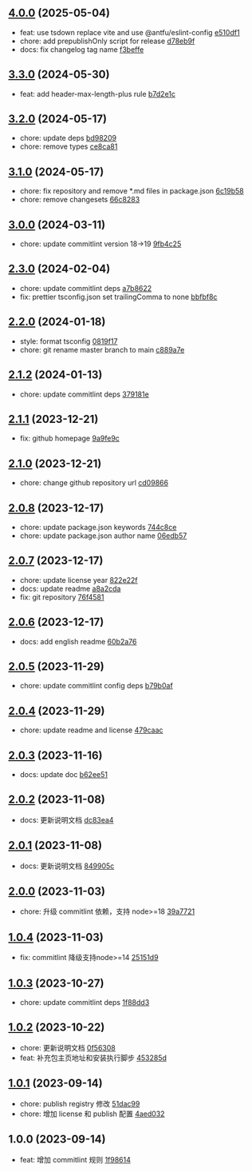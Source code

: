 ## [4.0.0](https://github.com/tomjs/config/compare/commitlint%403.3.0...commitlint%404.0.0) (2025-05-04)

- feat: use tsdown replace vite and use @antfu/eslint-config  [e510df1](https://github.com/tomjs/config/commit/e510df1)
- chore: add prepublishOnly script for release  [d78eb9f](https://github.com/tomjs/config/commit/d78eb9f)
- docs: fix changelog tag name  [f3beffe](https://github.com/tomjs/config/commit/f3beffe)

## [3.3.0](https://github.com/tomjs/config/compare/%40tomjs%2Fcommitlint%403.2.0...commitlint%403.3.0) (2024-05-30)

- feat: add header-max-length-plus rule [b7d2e1c](https://github.com/tomjs/config/commit/b7d2e1c)

## [3.2.0](https://github.com/tomjs/config/compare/%40tomjs%2Fcommitlint%403.1.0...%40tomjs%2Fcommitlint%403.2.0) (2024-05-17)

- chore: update deps [bd98209](https://github.com/tomjs/config/commit/bd98209)
- chore: remove types [ce8ca81](https://github.com/tomjs/config/commit/ce8ca81)

## [3.1.0](https://github.com/tomjs/config/compare/%40tomjs%2Fcommitlint%403.0.0...%40tomjs%2Fcommitlint%403.1.0) (2024-05-17)

- chore: fix repository and remove \*.md files in package.json [6c19b58](https://github.com/tomjs/config/commit/6c19b58)
- chore: remove changesets [66c8283](https://github.com/tomjs/config/commit/66c8283)

## [3.0.0](https://github.com/tomjs/config/compare/%40tomjs%2Fcommitlint%402.3.0...%40tomjs%2Fcommitlint%403.0.0) (2024-03-11)

- chore: update commitlint version 18->19 [9fb4c25](https://github.com/tomjs/config/commit/9fb4c25)

## [2.3.0](https://github.com/tomjs/config/compare/%40tomjs%2Fcommitlint%402.2.0...%40tomjs%2Fcommitlint%402.3.0) (2024-02-04)

- chore: update commitlint deps [a7b8622](https://github.com/tomjs/config/commit/a7b8622)
- fix: prettier tsconfig.json set trailingComma to none [bbfbf8c](https://github.com/tomjs/config/commit/bbfbf8c)

## [2.2.0](https://github.com/tomjs/config/compare/%40tomjs%2Fcommitlint%402.1.2...%40tomjs%2Fcommitlint%402.2.0) (2024-01-18)

- style: format tsconfig [0819f17](https://github.com/tomjs/config/commit/0819f17)
- chore: git rename master branch to main [c889a7e](https://github.com/tomjs/config/commit/c889a7e)

## [2.1.2](https://github.com/tomjs/config/compare/%40tomjs%2Fcommitlint%402.1.1...%40tomjs%2Fcommitlint%402.1.2) (2024-01-13)

- chore: update commitlint deps [379181e](https://github.com/tomjs/config/commit/379181e)

## [2.1.1](https://github.com/tomjs/config/compare/%40tomjs%2Fcommitlint%402.1.0...%40tomjs%2Fcommitlint%402.1.1) (2023-12-21)

- fix: github homepage [9a9fe9c](https://github.com/tomjs/config/commit/9a9fe9c)

## [2.1.0](https://github.com/tomjs/config/compare/%40tomjs%2Fcommitlint%402.0.8...%40tomjs%2Fcommitlint%402.1.0) (2023-12-21)

- chore: change github repository url [cd09866](https://github.com/tomjs/config/commit/cd09866)

## [2.0.8](https://github.com/tomjs/config/compare/%40tomjs%2Fcommitlint%402.0.7...%40tomjs%2Fcommitlint%402.0.8) (2023-12-17)

- chore: update package.json keywords [744c8ce](https://github.com/tomjs/config/commit/744c8ce)
- chore: update package.json author name [06edb57](https://github.com/tomjs/config/commit/06edb57)

## [2.0.7](https://github.com/tomjs/config/compare/%40tomjs%2Fcommitlint%402.0.6...%40tomjs%2Fcommitlint%402.0.7) (2023-12-17)

- chore: update license year [822e22f](https://github.com/tomjs/config/commit/822e22f)
- docs: update readme [a8a2cda](https://github.com/tomjs/config/commit/a8a2cda)
- fix: git repository [76f4581](https://github.com/tomjs/config/commit/76f4581)

## [2.0.6](https://github.com/tomjs/config/compare/%40tomjs%2Fcommitlint%402.0.5...%40tomjs%2Fcommitlint%402.0.6) (2023-12-17)

- docs: add english readme [60b2a76](https://github.com/tomjs/config/commit/60b2a76)

## [2.0.5](https://github.com/tomjs/config/compare/%40tomjs%2Fcommitlint%402.0.4...%40tomjs%2Fcommitlint%402.0.5) (2023-11-29)

- chore: update commitlint config deps [b79b0af](https://github.com/tomjs/config/commit/b79b0af)

## [2.0.4](https://github.com/tomjs/config/compare/%40tomjs%2Fcommitlint%402.0.3...%40tomjs%2Fcommitlint%402.0.4) (2023-11-29)

- chore: update readme and license [479caac](https://github.com/tomjs/config/commit/479caac)

## [2.0.3](https://github.com/tomjs/config/compare/%40tomjs%2Fcommitlint%402.0.2...%40tomjs%2Fcommitlint%402.0.3) (2023-11-16)

- docs: update doc [b62ee51](https://github.com/tomjs/config/commit/b62ee51)

## [2.0.2](https://github.com/tomjs/config/compare/%40tomjs%2Fcommitlint%402.0.1...%40tomjs%2Fcommitlint%402.0.2) (2023-11-08)

- docs: 更新说明文档 [dc83ea4](https://github.com/tomjs/config/commit/dc83ea4)

## [2.0.1](https://github.com/tomjs/config/compare/%40tomjs%2Fcommitlint%402.0.0...%40tomjs%2Fcommitlint%402.0.1) (2023-11-08)

- docs: 更新说明文档 [849905c](https://github.com/tomjs/config/commit/849905c)

## [2.0.0](https://github.com/tomjs/config/compare/%40tomjs%2Fcommitlint%401.0.4...%40tomjs%2Fcommitlint%402.0.0) (2023-11-03)

- chore: 升级 commitlint 依赖，支持 node>=18 [39a7721](https://github.com/tomjs/config/commit/39a7721)

## [1.0.4](https://github.com/tomjs/config/compare/%40tomjs%2Fcommitlint%401.0.3...%40tomjs%2Fcommitlint%401.0.4) (2023-11-03)

- fix: commitlint 降级支持node>=14 [25151d9](https://github.com/tomjs/config/commit/25151d9)

## [1.0.3](https://github.com/tomjs/config/compare/%40tomjs%2Fcommitlint%401.0.2...%40tomjs%2Fcommitlint%401.0.3) (2023-10-27)

- chore: update commitlint deps [1f88dd3](https://github.com/tomjs/config/commit/1f88dd3)

## [1.0.2](https://github.com/tomjs/config/compare/%40tomjs%2Fcommitlint%401.0.1...%40tomjs%2Fcommitlint%401.0.2) (2023-10-22)

- chore: 更新说明文档 [0f56308](https://github.com/tomjs/config/commit/0f56308)
- feat: 补充包主页地址和安装执行脚步 [453285d](https://github.com/tomjs/config/commit/453285d)

## [1.0.1](https://github.com/tomjs/config/compare/%40tomjs%2Fcommitlint%401.0.0...%40tomjs%2Fcommitlint%401.0.1) (2023-09-14)

- chore: publish registry 修改 [51dac99](https://github.com/tomjs/config/commit/51dac99)
- chore: 增加 license 和 publish 配置 [4aed032](https://github.com/tomjs/config/commit/4aed032)

## 1.0.0 (2023-09-14)

- feat: 增加 commitlint 规则 [1f98614](https://github.com/tomjs/config/commit/1f98614)

